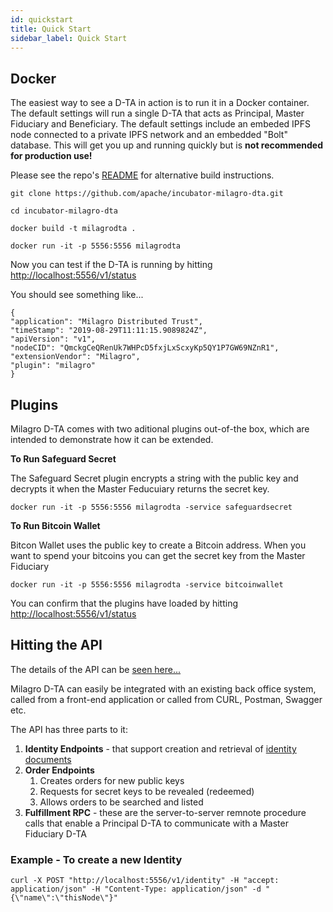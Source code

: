 ```yaml
---
id: quickstart
title: Quick Start
sidebar_label: Quick Start
---
```


## Docker
The easiest way to see a D-TA in action is to run it in a Docker container. The default settings will run a single D-TA that acts as Principal, Master Fiduciary and Beneficiary. The default settings include an embeded IPFS node connected to a private IPFS network and an embedded "Bolt" database. This will get you up and running quickly but is **not recommended for production use!**

Please see the repo's [README](https://github.com/apache/incubator-milagro-dta) for alternative build instructions.

```
git clone https://github.com/apache/incubator-milagro-dta.git

cd incubator-milagro-dta

docker build -t milagrodta .

docker run -it -p 5556:5556 milagrodta

```

Now you can test if the D-TA is running by hitting [http://localhost:5556/v1/status](http://localhost:5556/v1/status)

You should see something like...

```
{
"application": "Milagro Distributed Trust",
"timeStamp": "2019-08-29T11:11:15.9089824Z",
"apiVersion": "v1",
"nodeCID": "QmckgCeQRenUk7WHPcD5fxjLxScxyKp5QY1P7GW69NZnR1",
"extensionVendor": "Milagro",
"plugin": "milagro"
}

```

## Plugins

Milagro D-TA comes with two aditional plugins out-of-the box, which are intended to demonstrate how it can be extended.

**To Run Safeguard Secret**

The Safeguard Secret plugin encrypts a string with the public key and decrypts it when the Master Feducuiary returns the secret key.

```
docker run -it -p 5556:5556 milagrodta -service safeguardsecret
```

**To Run Bitcoin Wallet**

Bitcon Wallet uses the public key to create a Bitcoin address. When you want to spend your bitcoins you can get the secret key from the Master Fiduciary
```
docker run -it -p 5556:5556 milagrodta -service bitcoinwallet
```

You can confirm that the plugins have loaded by hitting [http://localhost:5556/v1/status](http://localhost:5556/v1/status)

## Hitting the API

The details of the API can be  [seen here...](/swagger/index.html)

Milagro D-TA can easily be integrated with an existing back office system, called from a front-end application or called from CURL, Postman, Swagger etc.

The API has three parts to it:

1. **Identity Endpoints** - that support creation and retrieval of [identity documents](dta-details/identity-documents.md)
2. **Order Endpoints** 
    1. Creates orders for new public keys
    2. Requests for secret keys to be revealed (redeemed)
    3. Allows orders to be searched and listed
3. **Fulfillment RPC** - these are the server-to-server remnote procedure calls that enable a Principal D-TA to communicate with a Master Fiduciary D-TA


### Example - To create a new Identity

```
curl -X POST "http://localhost:5556/v1/identity" -H "accept: application/json" -H "Content-Type: application/json" -d "{\"name\":\"thisNode\"}"
```







